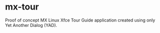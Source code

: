 # mx-tour

Proof of concept MX Linux Xfce Tour Guide application created using only Yet Another Dialog (YAD).
